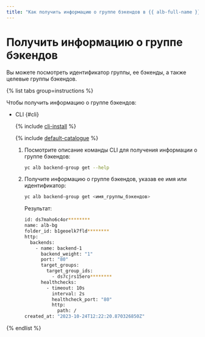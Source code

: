 ```yaml
---
title: "Как получить информацию о группе бэкендов в {{ alb-full-name }}"
---
```


# Получить информацию о группе бэкендов

Вы можете посмотреть идентификатор группы, ее бэкенды, а также целевые группы бэкендов.

{% list tabs group=instructions %}

Чтобы получить информацию о группе бэкендов:

- CLI {#cli}

  {% include [cli-install](../../_includes/cli-install.md) %}

  {% include [default-catalogue](../../_includes/default-catalogue.md) %}

  1. Посмотрите описание команды CLI для получения информации о группе бэкендов:

      ```bash
      yc alb backend-group get --help
      ```

  1. Получите информацию о группе бэкендов, указав ее имя или идентификатор:

      ```bash
      yc alb backend-group get <имя_группы_бэкендов>
      ```

      Результат:

      ```bash
      id: ds7maho6c4or********
      name: alb-bg
      folder_id: b1geoelk7fld********
      http:
        backends:
          - name: backend-1
            backend_weight: "1"
            port: "80"
            target_groups:
              target_group_ids:
                - ds7cjrs15ero********
            healthchecks:
              - timeout: 10s
                interval: 2s
                healthcheck_port: "80"
                http:
                  path: /
      created_at: "2023-10-24T12:22:20.870326850Z"
      ```

{% endlist %}
